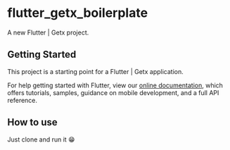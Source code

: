 # flutter_getx_boilerplate

A new Flutter | Getx project.

## Getting Started

This project is a starting point for a Flutter | Getx application.

For help getting started with Flutter, view our
[online documentation](https://flutter.dev/docs), which offers tutorials,
samples, guidance on mobile development, and a full API reference.

## How to use
Just clone and run it 😁